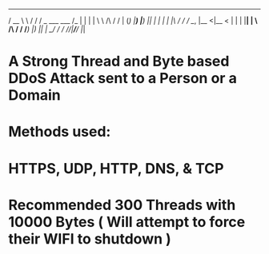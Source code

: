    ______          __   ___ ____ ____  __ 
  / __ \ \        / /  / _ \___ \___ \/_ |
 | |  | \ \  /\  / /  | (_) |__) |__) || |
 | |  | |\ \/  \/ /    \__, |__ <|__ < | |
 | |__| | \  /\  /       / /___) |__) || |
  \____/   \/  \/       /_/|____/____/ |_|
# A Strong Thread and Byte based DDoS Attack sent to a Person or a Domain
# Methods used:
# HTTPS, UDP, HTTP, DNS, & TCP

# Recommended 300 Threads with 10000 Bytes ( Will attempt to force their WIFI to shutdown )
